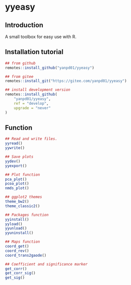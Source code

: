 # yyeasy

## Introduction
A small toolbox for easy use with R. 

## Installation tutorial
```r
## from github
remotes::install_github("yanpd01/yyeasy")

## from gitee
remotes::install_git("https://gitee.com/yanpd01/yyeasy")

## install development version
remotes::install_github(
    "yanpd01/yyeasy",
    ref = "develop",
    upgrade = "never"
)
```
## Function
```r
## Read and write files.
yyread()
yywrite()

## Save plots
yydev()
yyexport()

## Plot function
pca_plot()
pcoa_plot()
nmds_plot()

## ggplot2 themes
theme_bw2()
theme_classic2()

## Packages function
yyinstall()
yyload()
yyunload()
yyuninstall()

## Maps function
coord_get()
coord_rev()
coord_trans2gaode()

## Coefficient and significance marker
get_corr()
get_corr_sig()
get_sig()
```